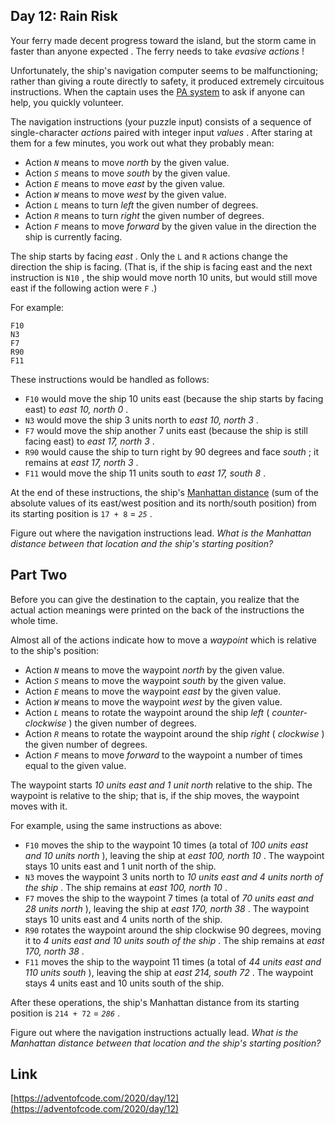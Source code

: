 ## Day 12: Rain Risk

Your ferry made decent progress toward the island, but the storm came in faster than anyone expected . The ferry needs to take _evasive actions_ !

Unfortunately, the ship's navigation computer seems to be malfunctioning; rather than giving a route directly to safety, it produced extremely circuitous instructions. When the captain uses the [PA system](https://en.wikipedia.org/wiki/Public_address_system) to ask if anyone can help, you quickly volunteer.

The navigation instructions (your puzzle input) consists of a sequence of single-character _actions_ paired with integer input _values_ . After staring at them for a few minutes, you work out what they probably mean:

- Action _`N`_ means to move _north_ by the given value.
- Action _`S`_ means to move _south_ by the given value.
- Action _`E`_ means to move _east_ by the given value.
- Action _`W`_ means to move _west_ by the given value.
- Action _`L`_ means to turn _left_ the given number of degrees.
- Action _`R`_ means to turn _right_ the given number of degrees.
- Action _`F`_ means to move _forward_ by the given value in the direction the ship is currently facing.

The ship starts by facing _east_ . Only the `L` and `R` actions change the direction the ship is facing. (That is, if the ship is facing east and the next instruction is `N10` , the ship would move north 10 units, but would still move east if the following action were `F` .)

For example:

```
F10
N3
F7
R90
F11
```

These instructions would be handled as follows:

- `F10` would move the ship 10 units east (because the ship starts by facing east) to _east 10, north 0_ .
- `N3` would move the ship 3 units north to _east 10, north 3_ .
- `F7` would move the ship another 7 units east (because the ship is still facing east) to _east 17, north 3_ .
- `R90` would cause the ship to turn right by 90 degrees and face _south_ ; it remains at _east 17, north 3_ .
- `F11` would move the ship 11 units south to _east 17, south 8_ .

At the end of these instructions, the ship's [Manhattan distance](https://en.wikipedia.org/wiki/Manhattan_distance) (sum of the absolute values of its east/west position and its north/south position) from its starting position is `17 + 8` = _`25`_ .

Figure out where the navigation instructions lead. _What is the Manhattan distance between that location and the ship's starting position?_

## Part Two

Before you can give the destination to the captain, you realize that the actual action meanings were printed on the back of the instructions the whole time.

Almost all of the actions indicate how to move a _waypoint_ which is relative to the ship's position:

- Action _`N`_ means to move the waypoint _north_ by the given value.
- Action _`S`_ means to move the waypoint _south_ by the given value.
- Action _`E`_ means to move the waypoint _east_ by the given value.
- Action _`W`_ means to move the waypoint _west_ by the given value.
- Action _`L`_ means to rotate the waypoint around the ship _left_ ( _counter-clockwise_ ) the given number of degrees.
- Action _`R`_ means to rotate the waypoint around the ship _right_ ( _clockwise_ ) the given number of degrees.
- Action _`F`_ means to move _forward_ to the waypoint a number of times equal to the given value.

The waypoint starts _10 units east and 1 unit north_ relative to the ship. The waypoint is relative to the ship; that is, if the ship moves, the waypoint moves with it.

For example, using the same instructions as above:

- `F10` moves the ship to the waypoint 10 times (a total of _100 units east and 10 units north_ ), leaving the ship at _east 100, north 10_ . The waypoint stays 10 units east and 1 unit north of the ship.
- `N3` moves the waypoint 3 units north to _10 units east and 4 units north of the ship_ . The ship remains at _east 100, north 10_ .
- `F7` moves the ship to the waypoint 7 times (a total of _70 units east and 28 units north_ ), leaving the ship at _east 170, north 38_ . The waypoint stays 10 units east and 4 units north of the ship.
- `R90` rotates the waypoint around the ship clockwise 90 degrees, moving it to _4 units east and 10 units south of the ship_ . The ship remains at _east 170, north 38_ .
- `F11` moves the ship to the waypoint 11 times (a total of _44 units east and 110 units south_ ), leaving the ship at _east 214, south 72_ . The waypoint stays 4 units east and 10 units south of the ship.

After these operations, the ship's Manhattan distance from its starting position is `214 + 72` = _`286`_ .

Figure out where the navigation instructions actually lead. _What is the Manhattan distance between that location and the ship's starting position?_

## Link

[https://adventofcode.com/2020/day/12](https://adventofcode.com/2020/day/12)
